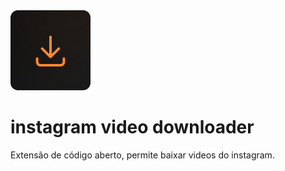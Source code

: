 <img src="./assets/img/icon.png" alt="instagram video downloader" />

# instagram video downloader

Extensão de código aberto, permite baixar videos do instagram.